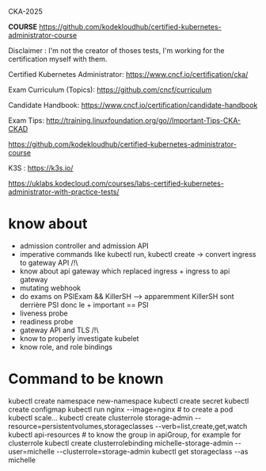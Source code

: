 CKA-2025

**COURSE** https://github.com/kodekloudhub/certified-kubernetes-administrator-course


Disclaimer : I'm not the creator of thoses tests, I'm working for the certification myself with them.

Certified Kubernetes Administrator: https://www.cncf.io/certification/cka/

Exam Curriculum (Topics): https://github.com/cncf/curriculum

Candidate Handbook: https://www.cncf.io/certification/candidate-handbook

Exam Tips: http://training.linuxfoundation.org/go//Important-Tips-CKA-CKAD


https://github.com/kodekloudhub/certified-kubernetes-administrator-course


K3S : https://k3s.io/


https://uklabs.kodecloud.com/courses/labs-certified-kubernetes-administrator-with-practice-tests/




# know about

- admission controller and admission API
- imperative commands like kubectl run, kubectl create -> convert ingress to gateway API /!\
- know about api gateway which replaced ingress  + ingress to api gateway
- mutating webhook
- do exams on PSIExam && KillerSH --> apparemment KillerSH sont derrière PSI donc le + important == PSI
- liveness probe
- readiness probe
- gateway API and TLS /!\
- know to properly investigate kubelet
- know role, and role bindings


# Command to be known

kubectl create namespace new-namespace
kubectl create secret
kubectl create configmap
kubectl run nginx --image=nginx  # to create a pod
kubectl scale...
kubectl create clusterrole storage-admin --resource=persistentvolumes,storageclasses --verb=list,create,get,watch
kubectl api-resources # to know the group in apiGroup, for example for clusterrole
kubectl create clusterrolebinding michelle-storage-admin --user=michelle --clusterrole=storage-admin
kubectl get storageclass --as michelle
